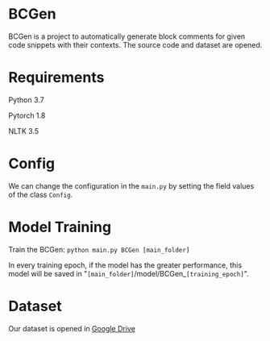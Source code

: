 # BCGen

BCGen is a project to automatically generate block comments for given code snippets with their contexts.
The source code and dataset are opened.

# Requirements

Python 3.7

Pytorch 1.8

NLTK 3.5

# Config

We can change the configuration in the `main.py` by setting the field values of the class `Config`.

# Model Training

Train the BCGen: `python main.py BCGen [main_folder]`

In every training epoch, if the model has the greater performance, this model will be saved in "`[main_folder]`/model/BCGen_`[training_epoch]`".

# Dataset

Our dataset is opened in [Google Drive](https://drive.google.com/file/d/1tMeaY1-f8O9M3rtUDo8hjIlUG6IBmgJt/view?usp=sharing)

